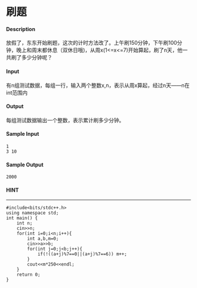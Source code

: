 # 刷题
#### Description
放假了，东东开始刷题，这次的计时方法改了。上午刷150分钟，下午刷100分钟，晚上和周末都休息（双休日哦)，从周x(1<=x<=7)开始算起，刷了n天，他一共刷了多少分钟呢？
#### Input
有n组测试数据，每组一行，输入两个整数x,n，表示从周x算起，经过n天——n在int范围内
#### Output
每组测试数据输出一个整数，表示累计刷多少分钟。
#### Sample Input
```
1
3 10
```
#### Sample Output
```
2000
```
#### HINT
* * *
```
#include<bits/stdc++.h>
using namespace std;
int main() {
    int n;
    cin>>n;
    for(int i=0;i<n;i++){
        int a,b,m=0;
        cin>>a>>b;
        for(int j=0;j<b;j++){
            if(!((a+j)%7==0||(a+j)%7==6)) m++;
        }
        cout<<m*250<<endl;
    }
    return 0;
}
```
